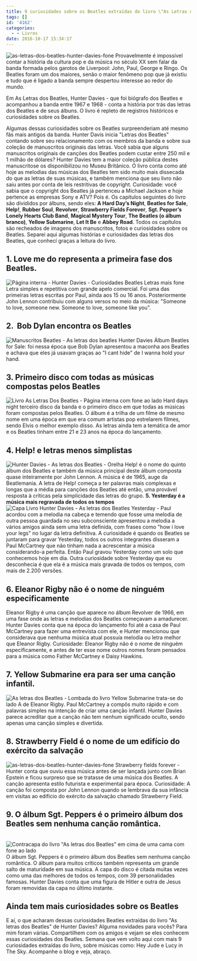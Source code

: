 ```yaml
---
title: 9 curiosidades sobre os Beatles extraídas do livro \"As Letras dos Beatles\"
tags: []
id: '4162'
categories:
  - - Livros
date: 2016-10-17 15:34:17
---
```


![as-letras-dos-beatles-hunter-davies-fone](/images/2016/10/as-letras-dos-beatles-hunter-davies-fone.jpg) Provavelmente é impossível contar a história da cultura pop e da música no século XX sem falar da banda formada pelos garotos de Liverpool: John, Paul, George e Ringo. Os Beatles foram um dos maiores, senão o maior fenômeno pop que já existiu e tudo que é ligado a banda sempre despertou interesse ao redor do mundo.

Em As Letras dos Beatles, Hunter Davies - que foi biógrafo dos Beatles e acompanhou a banda entre 1967 e 1968 - conta a história por trás das letras dos Beatles e de seus álbuns. O livro é repleto de registros históricos e curiosidades sobre os Beatles.

Algumas dessas curiosidades sobre os Beatles surpreenderiam até mesmo fãs mais antigos da banda. Hunter Davis inicia "Letras dos Beatles" contando sobre seu relacionamento com os membros da banda e sobre sua coleção de manuscritos originais das letras. Você sabia que alguns manuscritos originais de canções dos Beatles podem custar entre 250 mil e 1 milhão de dólares? Hunter Davies tem a maior coleção pública destes manuscritose os disponibilizou no Museu Britânico. O livro conta como até hoje as melodias das músicas dos Beatles tem sido muito mais dissecada do que as letras de suas músicas, e também menciona que seu livro não saiu antes por conta de leis restritivas de copyright. Curiosidade: você sabia que o copyright dos Beatles já pertenceu a Michael Jackson e hoje pertence as empresas Sony e ATV? Pois é. Os capítulos seguintes do livro são divididos por álbuns, sendo eles: **A Hard Day’s Night**, **Beatles for Sale**, **Help!**, **Rubber Soul**, **Revolver**, **Strawberry Fields Forever**, **Sgt. Pepper’s Lonely Hearts Club Band**, **Magical Mystery Tour**, **The Beatles (o álbum branco)**, **Yellow Submarine**, **Let It Be** e **Abbey Road**. Todos os capítulos são recheados de imagens dos manuscritos, fotos e curiosidades sobre os Beatles. Separei aqui algumas histórias e curiosidades das letras dos Beatles, que conhecí graças a leitura do livro.

## 1\. Love me do representa a primeira fase dos Beatles.

![Página interna - Hunter Davies - Curiosidades Beatles Letras mais fone](/images/2016/10/pagina-interna-hunter-davies-curiosidades-beatles-letras-fone.jpg) Letra simples e repetitiva com grande apelo comercial. Foi uma das primeiras letras escritas por Paul, ainda aos 15 ou 16 anos. Posteriormente John Lennon contribuiu com alguns versos no meio da música: "Someone to love, someone new. Someone to love, someone like you".

## 2\.  Bob Dylan encontra os Beatles

![Manuscritos Beatles - As letras dos beatles Hunter Davies](/images/2016/10/manuscritos-beatles-as-letras-dos-beatles-hunter-davies.jpg) Álbum Beatles for Sale: foi nessa época que Bob Dylan apresentou a maconha aos Beatles e achava que eles já usavam graças ao "I cant hide" de I wanna hold your hand.

## 3\. Primeiro disco com todas as músicas compostas pelos Beatles

![Livro As Letras Dos Beatles - Página interna com fone ao lado](/images/2016/10/livro-as-letras-dos-beatles-pagina-interna.jpg) Hard days night terceiro disco da banda e o primeiro disco em que todas as músicas foram compostas pelos Beatles. O álbum é a trilha de um filme de mesmo nome em uma época em que era comum artistas pop estrelarem filmes, sendo Elvis o melhor exemplo disso. As letras ainda tem a temática de amor e os Beatles tinham entre 21 e 23 anos na época do lançamento.

## 4\. Help! e letras menos simplistas

![Hunter Davies - As letras dos Beatles - Orelha](/images/2016/10/hunter-davies-as-letras-dos-beatles-orelha.jpg) Help! é o nome do quinto álbum dos Beatles e também da música principal deste álbum composta quase inteiramente por John Lennon. A música é de 1965, auge da Beatlemania. A letra de Help! começa a ter palavras mais complexas e longas que a média para canções dos Beatles até então, uma provável resposta à críticas pela simplicidade das letras do grupo. **5\. Yesterday é a música mais regravada de todos os tempos** ![Capa Livro Hunter Davies - As letras dos Beatles](/images/2016/10/capa-livro-hunter-davies-as-letras-dos-beatles.jpg) Yesterday - Paul acordou com a melodia na cabeça e temendo que fosse uma melodia de outra pessoa guardada no seu subconsciente apresentou a melodia a vários amigos ainda sem uma letra definida, com frases como "how i love your legs" no lugar da letra definitiva. A curiosidade é quando os Beatles se juntaram para gravar Yesterday, todos os outros integrantes disseram a Paul McCartney que não tinham nada a acrescentar a música considerando-a perfeita. Então Paul gravou Yesterday como um solo que conhecemos hoje em dia. Outra curiosidade sobre Yesterday que eu desconhecia é que ela é a música mais gravada de todos os tempos, com mais de 2.200 versões.

## 6\. Eleanor Rigby não é o nome de ninguém especificamente

Eleanor Rigby é uma canção que aparece no álbum Revolver de 1966, em uma fase onde as letras e melodias dos Beatles começavam a amadurecer. Hunter Davies conta que na época do lançamento foi até a casa de Paul McCartney para fazer uma entrevista com ele, e Hunter mencionou que considerava que nenhuma música atual possuía melodia ou letra melhor que Eleanor Rigby. Curiosidade: Eleanor Rigby não é o nome de ninguém especificamente, e antes de ter esse nome outros nomes foram pensados para a música como Father McCartney e Daisy Hawkins.

## 7. Yellow Submarine era para ser uma canção infantil.

![As letras dos Beatles - Lombada do livro](/images/2016/10/as-letras-dos-beatles-lombada-livro.jpg) Yellow Submarine trata-se do lado A de Eleanor Rigby. Paul McCartney a compôs muito rápido e com palavras simples na intenção de criar uma canção infantil. Hunter Davies parece acreditar que a canção não tem nenhum significado oculto, sendo apenas uma canção simples e divertida.

## 8. Strawberry Field é o nome de um edifício do exército da salvação

![as-letras-dos-beatles-hunter-davies-fone](/images/2016/10/as-letras-dos-beatles-hunter-davies-fone.jpg) Strawberry fields forever - Hunter conta que ouviu essa música antes de ser lançada junto com Brian Epstein e ficou surpreso que se tratasse de uma música dos Beatles. A canção apresenta estilo futurista e experimental para época. Curiosidade: A canção foi composta por John Lennon quando se lembrava da sua infância em visitas ao edifício do exército da salvação chamado Strawberry Field.

## 9\. O álbum Sgt. Peppers é o primeiro álbum dos Beatles sem nenhuma canção romântica.

  ![Contracapa do livro "As letras dos Beatles" em cima de uma cama com fone ao lado](/images/2016/10/as-letras-dos-beatles-curiosidades-fone-contracapa.jpg) O álbum Sgt. Peppers é o primeiro álbum dos Beatles sem nenhuma canção romântica. O álbum para muitos críticos também representa um grande salto de maturidade em sua música. A capa do disco é citada muitas vezes como uma das melhores de todos os tempos, com 39 personalidades famosas. Hunter Davies conta que uma figura de Hitler e outra de Jesus foram removidas da capa no último instante.

## Ainda tem mais curiosidades sobre os Beatles

E aí, o que acharam dessas curiosidades Beatles extraídas do livro "As letras dos Beatles" de Hunter Davies? Alguma novidades para vocês? Para mim foram várias. Compartilhem com os amigos e vejam se eles conhecem essas curiosidades dos Beatles. Semana que vem volto aqui com mais 9 curiosidades extraídas do livro, sobre músicas como: Hey Jude e Lucy in The Sky. Acompanhe o blog e veja, abraço.
